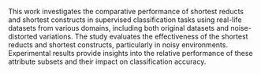 This work investigates the comparative performance of shortest reducts and shortest constructs in supervised classification tasks using real-life datasets from various domains, 
including both original datasets and noise-distorted variations. The study evaluates the effectiveness of the shortest reducts and shortest constructs, particularly 
in noisy environments. Experimental results provide insights into the relative performance of these attribute subsets and their impact on classification accuracy.
